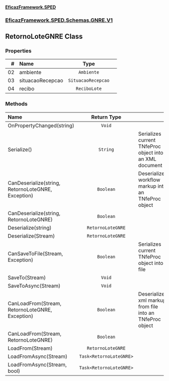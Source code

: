 #### [EficazFramework.SPED](EficazFrameworkSPED.md 'EficazFramework SPED')
### [EficazFramework.SPED.Schemas.GNRE.V1](EficazFramework.SPED.Schemas.GNRE.V1.md 'EficazFramework.SPED.Schemas.GNRE.V1')

## RetornoLoteGNRE Class
### Properties

| # | Name | Type | |
| ---: | :--- | :---: | :--- |
| 02 | ambiente | `Ambiente` |  |
| 03 | situacaoRecepcao | `SituacaoRecepcao` |  |
| 04 | recibo | `ReciboLote` |  |
### Methods

| Name | Return Type | |
| :--- | :---: | :--- |
| OnPropertyChanged(string) | `Void` |  |
| Serialize() | `String` | Serializes current TNfeProc object into an XML document |
| CanDeserialize(string, RetornoLoteGNRE, Exception) | `Boolean` | Deserializes workflow markup into an TNfeProc object |
| CanDeserialize(string, RetornoLoteGNRE) | `Boolean` |  |
| Deserialize(string) | `RetornoLoteGNRE` |  |
| Deserialize(Stream) | `RetornoLoteGNRE` |  |
| CanSaveToFile(Stream, Exception) | `Boolean` | Serializes current TNfeProc object into file |
| SaveTo(Stream) | `Void` |  |
| SaveToAsync(Stream) | `Void` |  |
| CanLoadFrom(Stream, RetornoLoteGNRE, Exception) | `Boolean` | Deserializes xml markup from file into an TNfeProc object |
| CanLoadFrom(Stream, RetornoLoteGNRE) | `Boolean` |  |
| LoadFrom(Stream) | `RetornoLoteGNRE` |  |
| LoadFromAsync(Stream) | `Task<RetornoLoteGNRE>` |  |
| LoadFromAsync(Stream, bool) | `Task<RetornoLoteGNRE>` |  |
